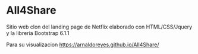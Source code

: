 # All4Share

Sitio web clon del landing page de Netflix elaborado con HTML/CSS/Jquery y la libreria Bootstrap 6.1.1

Para su visualizacion https://arnaldoreyes.github.io/All4Share/
